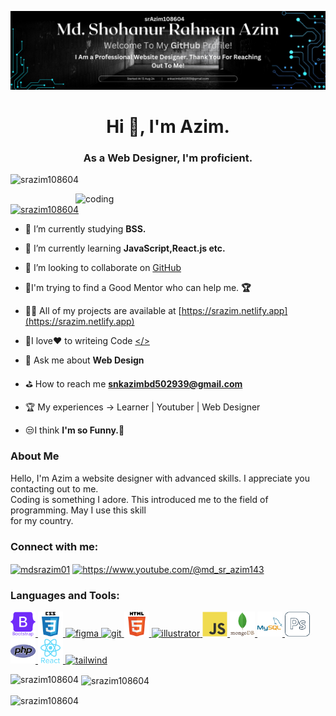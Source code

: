 ![logo](https://github.com/srAzim108604/srAzim108604/blob/main/Black%20and%20White%20Simple%20Motivational%20Quote%20LinkedIn%20Banner.png)

<h1 align="center">Hi 👋, I'm Azim.</h1>
<h3 align="center">As a Web Designer, I'm proficient.</h3>

<p align="left"> <img src="https://komarev.com/ghpvc/?username=srazim108604&label=Profile%20views&color=0e75b6&style=flat" alt="srazim108604" /> </p>

<img align="right" alt="coding" width="400" margin="20px" src="https://static.wixstatic.com/media/b313a9_89ebec0c5f384c65a9551f0c1ec18ca9~mv2.gif">

<p align="left"> <a href="https://github.com/ryo-ma/github-profile-trophy"><img src="https://github-profile-trophy.vercel.app/?username=srazim108604" alt="srazim108604" /></a> </p>


- 🏫 I’m currently studying **BSS.**

- 🌱 I’m currently learning **JavaScript,React.js etc.**

- 👯 I’m looking to collaborate on [GitHub](srAzim108604)

- 🤝I'm trying to find a Good Mentor who can help me. **🏆**

- 👨‍💻 All of my projects are available at [https://srazim.netlify.app](https://srazim.netlify.app)

- 📝I love❤️ to writeing Code [</>](</>)

- 💬 Ask me about **Web Design**

- ⛳ How to reach me **snkazimbd502939@gmail.com**

- 🏆 My experiences → Learner | Youtuber | Web Designer

- 😒I think **I'm so Funny.🤣**
<h3 align="left">About Me</h3>
<p>Hello, I'm Azim a website designer with advanced skills. I appreciate you contacting out to me. <br>Coding is something I adore. This introduced me to the field of programming. May I use this skill <br>for my country.</p>

<h3 align="left">Connect with me:</h3>
<p align="left">
<a href="https://fb.com/mdsrazim01" target="blank"><img align="center" src="https://raw.githubusercontent.com/rahuldkjain/github-profile-readme-generator/master/src/images/icons/Social/facebook.svg" alt="mdsrazim01" height="30" width="40" /></a>
<a href="https://www.youtube.com/c/https://www.youtube.com/@md_sr_azim143" target="blank"><img align="center" src="https://raw.githubusercontent.com/rahuldkjain/github-profile-readme-generator/master/src/images/icons/Social/youtube.svg" alt="https://www.youtube.com/@md_sr_azim143" height="30" width="40" /></a>
</p>

<h3 align="left">Languages and Tools:</h3>
<p align="left"> <a href="https://getbootstrap.com" target="_blank" rel="noreferrer"> <img src="https://raw.githubusercontent.com/devicons/devicon/master/icons/bootstrap/bootstrap-plain-wordmark.svg" alt="bootstrap" width="40" height="40"/> </a> <a href="https://www.w3schools.com/css/" target="_blank" rel="noreferrer"> <img src="https://raw.githubusercontent.com/devicons/devicon/master/icons/css3/css3-original-wordmark.svg" alt="css3" width="40" height="40"/> </a> <a href="https://www.figma.com/" target="_blank" rel="noreferrer"> <img src="https://www.vectorlogo.zone/logos/figma/figma-icon.svg" alt="figma" width="40" height="40"/> </a> <a href="https://git-scm.com/" target="_blank" rel="noreferrer"> <img src="https://www.vectorlogo.zone/logos/git-scm/git-scm-icon.svg" alt="git" width="40" height="40"/> </a> <a href="https://www.w3.org/html/" target="_blank" rel="noreferrer"> <img src="https://raw.githubusercontent.com/devicons/devicon/master/icons/html5/html5-original-wordmark.svg" alt="html5" width="40" height="40"/> </a> <a href="https://www.adobe.com/in/products/illustrator.html" target="_blank" rel="noreferrer"> <img src="https://www.vectorlogo.zone/logos/adobe_illustrator/adobe_illustrator-icon.svg" alt="illustrator" width="40" height="40"/> </a> <a href="https://developer.mozilla.org/en-US/docs/Web/JavaScript" target="_blank" rel="noreferrer"> <img src="https://raw.githubusercontent.com/devicons/devicon/master/icons/javascript/javascript-original.svg" alt="javascript" width="40" height="40"/> </a> <a href="https://www.mongodb.com/" target="_blank" rel="noreferrer"> <img src="https://raw.githubusercontent.com/devicons/devicon/master/icons/mongodb/mongodb-original-wordmark.svg" alt="mongodb" width="40" height="40"/> </a> <a href="https://www.mysql.com/" target="_blank" rel="noreferrer"> <img src="https://raw.githubusercontent.com/devicons/devicon/master/icons/mysql/mysql-original-wordmark.svg" alt="mysql" width="40" height="40"/> </a> <a href="https://www.photoshop.com/en" target="_blank" rel="noreferrer"> <img src="https://raw.githubusercontent.com/devicons/devicon/master/icons/photoshop/photoshop-line.svg" alt="photoshop" width="40" height="40"/> </a> <a href="https://www.php.net" target="_blank" rel="noreferrer"> <img src="https://raw.githubusercontent.com/devicons/devicon/master/icons/php/php-original.svg" alt="php" width="40" height="40"/> </a> <a href="https://reactjs.org/" target="_blank" rel="noreferrer"> <img src="https://raw.githubusercontent.com/devicons/devicon/master/icons/react/react-original-wordmark.svg" alt="react" width="40" height="40"/> </a> <a href="https://tailwindcss.com/" target="_blank" rel="noreferrer"> <img src="https://www.vectorlogo.zone/logos/tailwindcss/tailwindcss-icon.svg" alt="tailwind" width="40" height="40"/> </a> </p>

<p><img align="left" src="https://github-readme-stats.vercel.app/api/top-langs?username=srazim108604&show_icons=true&locale=en&layout=compact" alt="srazim108604" /></p>

<p>&nbsp;<img align="center" src="https://github-readme-stats.vercel.app/api?username=srazim108604&show_icons=true&locale=en" alt="srazim108604" /></p>

<p><img align="center" src="https://github-readme-streak-stats.herokuapp.com/?user=srazim108604&" alt="srazim108604" /></p>
